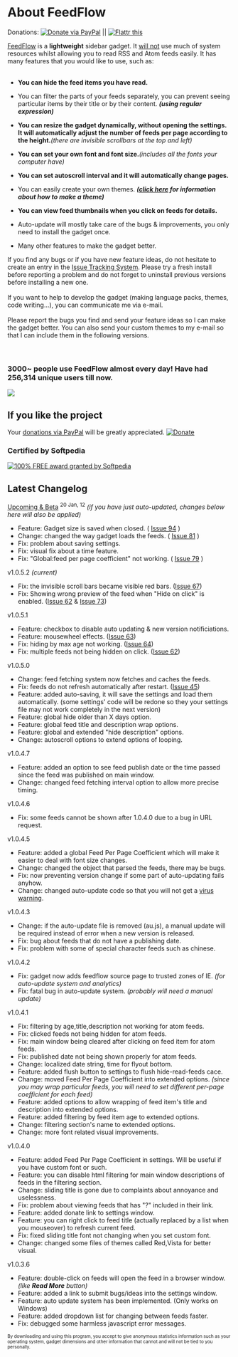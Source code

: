 # About FeedFlow #
Donations: <a href='https://www.paypal.com/cgi-bin/webscr?cmd=_s-xclick&hosted_button_id=6F9JKFFWJ9L9N'><img src='https://www.paypalobjects.com/en_US/i/btn/btn_donate_SM.gif' alt='Donate' /> via PayPal</a> || <a href='http://flattr.com/thing/456779/feedflow-FeedFlow-is-a-news-reader-sidebar-gadget-which-allows-you-to-read-RSS-and-Atom-feeds-you'>
<img src='http://api.flattr.com/button/flattr-badge-large.png' alt='Flattr this' border='0' title='Flattr this' /></a>
<br>

<a href='http://gallery.live.com/liveItemDetail.aspx?li=91f6e8cb-2fdd-4639-a9b9-ea46987e9924&bt=1&pl=1'>FeedFlow</a> is a <b>lightweight</b> sidebar gadget. It <u>will not</u> use much of system resources whilst allowing you to read RSS and Atom feeds easily. It has many features that you would like to use, such as:<br>
<br>
<ul><li><b>You can hide the feed items you have read.</li></ul></b>

<ul><li>You can filter the parts of your feeds separately, you can prevent seeing particular items by their title or by their content. <b><i>(using regular expression)</i></li></ul></b>

<ul><li><b>You can resize the gadget dynamically, without opening the settings. It will automatically adjust the number of feeds per page according to the height.</b><i>(there are invisible scrollbars at the top and left)</i></li></ul>

<ul><li><b>You can set your own font and font size.</b><i>(includes all the fonts your computer have)</i></li></ul>

<ul><li><b>You can set autoscroll interval and it will automatically change pages.</li></ul></b>

<ul><li>You can easily create your own themes. <b><i>(<a href='http://code.google.com/p/feedflow/downloads/detail?name=FeedFlow-themes.zip&can=2&q=#makechanges'>click here</a> for information about how to make a theme)</i></li></ul></b>

<ul><li><b>You can view feed thumbnails when you click on feeds for details.</li></ul></b>

<ul><li>Auto-update will mostly take care of the bugs & improvements, you only need to install the gadget once.</li></ul>

<ul><li>Many other features to make the gadget better.<b></li></ul></b>

If you find any bugs or if you have new feature ideas, do not hesitate to create an entry in the <a href='http://code.google.com/p/feedflow/issues/list'>Issue Tracking System</a>. Please try a fresh install before reporting a problem and do not forget to uninstall previous versions before installing a new one.<br>
<br>
If you want to help to develop the gadget (making language packs, themes, code writing...), you can communicate me via e-mail.<br>
<br>
Please report the bugs you find and send your feature ideas so I can make the gadget better. You can also send your custom themes to my e-mail so that I can include them in the following versions.<br>
<br>
<br>
<h3>3000~ people use FeedFlow almost every day! Have had 256,314 unique users till now.</h3>

<img src='http://feedflow.googlecode.com/files/visitors2.png' />

<h2>If you like the project</h2>
Your <a href='https://www.paypal.com/cgi-bin/webscr?cmd=_s-xclick&hosted_button_id=6F9JKFFWJ9L9N'>donations via PayPal</a> will be greatly appreciated. <a href='https://www.paypal.com/cgi-bin/webscr?cmd=_s-xclick&hosted_button_id=6F9JKFFWJ9L9N'><img src='https://www.paypalobjects.com/en_US/i/btn/btn_donate_SM.gif' alt='Donate' /></a>

<h3>Certified by Softpedia</h3>
<a href='http://www.softpedia.com/progClean/FeedFlow-Clean-189606.html'><img src='http://s1.softpedia-static.com/base_img/softpedia_free_award_f.gif' alt='100% FREE award granted by Softpedia' /></a>

<h2>Latest Changelog</h2>
<a href='http://feedflow.googlecode.com/issues/attachment?aid=940001000&name=FF-BETA.gadget&token=b6iOzmtMalRAS7FaVqce_Rdlfgw%3A1332495712810'>Upcoming & Beta</a> <sup>20 Jan, 12</sup> <i>(if you have just auto-updated, changes below here will also be applied)</i>
<ul><li>Feature: Gadget size is saved when closed. ( <a href='https://code.google.com/p/feedflow/issues/detail?id=94'>Issue 94</a> )<br>
</li><li>Change: changed the way gadget loads the feeds. ( <a href='https://code.google.com/p/feedflow/issues/detail?id=81'>Issue 81</a> )<br>
</li><li>Fix: problem about saving settings.<br>
</li><li>Fix: visual fix about a time feature.<br>
</li><li>Fix: "Global:feed per page coefficient" not working. ( <a href='https://code.google.com/p/feedflow/issues/detail?id=79'>Issue 79</a> )</li></ul>

v1.0.5.2 <i>(current)</i>
<ul><li>Fix: the invisible scroll bars became visible red bars. (<a href='https://code.google.com/p/feedflow/issues/detail?id=67'>Issue 67</a>)<br>
</li><li>Fix: Showing wrong preview of the feed when "Hide on click" is enabled. (<a href='https://code.google.com/p/feedflow/issues/detail?id=62'>Issue 62</a> & <a href='https://code.google.com/p/feedflow/issues/detail?id=73'>Issue 73</a>)</li></ul>

v1.0.5.1<br>
<ul><li>Feature: checkbox to disable auto updating & new version notificiations.<br>
</li><li>Feature: mousewheel effects. (<a href='https://code.google.com/p/feedflow/issues/detail?id=63'>Issue 63</a>)<br>
</li><li>Fix: hiding by max age not working. (<a href='https://code.google.com/p/feedflow/issues/detail?id=64'>Issue 64</a>)<br>
</li><li>Fix: multiple feeds not being hidden on click. (<a href='https://code.google.com/p/feedflow/issues/detail?id=62'>Issue 62</a>)</li></ul>

v1.0.5.0<br>
<ul><li>Change: feed fetching system now fetches and caches the feeds.<br>
</li><li>Fix: feeds do not refresh automatically after restart. (<a href='https://code.google.com/p/feedflow/issues/detail?id=45'>Issue 45</a>)<br>
</li><li>Feature: added auto-saving, it will save the settings and load them automatically. (some settings' code will be redone so they your settings file may not work completely in the next version)<br>
</li><li>Feature: global hide older than X days option.<br>
</li><li>Feature: global feed title and description wrap options.<br>
</li><li>Feature: global and extended "hide description" options.<br>
</li><li>Change: autoscroll options to extend options of looping.</li></ul>

v1.0.4.7<br>
<ul><li>Feature: added an option to see feed publish date or the time passed since the feed was published on main window.<br>
</li><li>Change: changed feed fetching interval option to allow more precise timing.</li></ul>

v1.0.4.6<br>
<ul><li>Fix: some feeds cannot be shown after 1.0.4.0 due to a bug in URL request.</li></ul>

v1.0.4.5<br>
<ul><li>Feature: added a global Feed Per Page Coefficient which will make it easier to deal with font size changes.<br>
</li><li>Change: changed the object that parsed the feeds, there may be bugs.<br>
</li><li>Fix: now preventing version change if some part of auto-updating fails anyhow.<br>
</li><li>Change: changed auto-update code so that you will not get a <a href='http://code.google.com/p/feedflow/issues/detail?id=17'>virus warning</a>.</li></ul>

v1.0.4.3<br>
<ul><li>Change: if the auto-update file is removed (au.js), a manual update will be required instead of error when a new version is released.<br>
</li><li>Fix: bug about feeds that do not have a publishing date.<br>
</li><li>Fix: problem with some of special character feeds such as chinese.</li></ul>

v1.0.4.2<br>
<ul><li>Fix: gadget now adds feedflow source page to trusted zones of IE. <i>(for auto-update system and analytics)</i>
</li><li>Fix: fatal bug in auto-update system. <i>(probably will need a manual update)</i></li></ul>

v1.0.4.1<br>
<ul><li>Fix: filtering by age,title,description not working for atom feeds.<br>
</li><li>Fix: clicked feeds not being hidden for atom feeds.<br>
</li><li>Fix: main window being cleared after clicking on feed item for atom feeds.<br>
</li><li>Fix: published date not being shown properly for atom feeds.<br>
</li><li>Change: localized date string, time for flyout bottom.<br>
</li><li>Feature: added flush button to settings to flush hide-read-feeds cace.<br>
</li><li>Change: moved Feed Per Page Coefficient into extended options. <i>(since you may wrap particular feeds, you will need to set different per-page coefficient for each feed)</i>
</li><li>Feature: added options to allow wrapping of feed item's title and description into extended options.<br>
</li><li>Feature: added filtering by feed item age to extended options.<br>
</li><li>Change: filtering section's name to extended options.<br>
</li><li>Change: more font related visual improvements.</li></ul>

v1.0.4.0<br>
<ul><li>Feature: added Feed Per Page Coefficient in settings. Will be useful if you have custom font or such.<br>
</li><li>Feature: you can disable html filtering for main window descriptions of feeds in the filtering section.<br>
</li><li>Change: sliding title is gone due to complaints about annoyance and uselessness.<br>
</li><li>Fix: problem about viewing feeds that has "?" included in their link.<br>
</li><li>Feature: added donate link to settings window.<br>
</li><li>Feature: you can right click to feed title (actually replaced by a list when you mouseover) to refresh current feed.<br>
</li><li>Fix: fixed sliding title font not changing when you set custom font.<br>
</li><li>Change: changed some files of themes called Red,Vista for better visual.</li></ul>

v1.0.3.6<br>
<ul><li>Feature: double-click on feeds will open the feed in a browser window. <i>(like <b>Read More</b> button)</i>
</li><li>Feature: added a link to submit bugs/ideas into the settings window.<br>
</li><li>Feature: auto update system has been implemented. (Only works on Windows)<br>
</li><li>Feature: added dropdown list for changing between feeds faster.<br>
</li><li>Fix: debugged some harmless javascript error messages.</li></ul>

<font size='1'>By downloading and using this program, you accept to give anonymous statistics information such as your operating system, gadget dimensions and other information that cannot and will not be tied to you personally.</font>